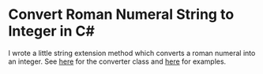 # Convert Roman Numeral String to Integer in C#

I wrote a little string extension method which converts a roman numeral into an integer. See [here](https://github.com/Josh6796/roman-numerals-converter/blob/main/app/RomanNumeralConverter.cs) for the converter class and [here](https://github.com/Josh6796/roman-numerals-converter/blob/main/app/Program.cs) for examples.
